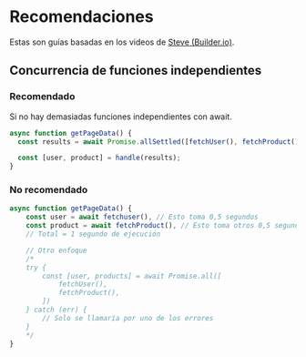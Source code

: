 # Recomendaciones

Estas son guías basadas en los videos de [Steve (Builder.io)](https://www.youtube.com/@Steve8708/videos).

## Concurrencia de funciones independientes

### Recomendado

Si no hay demasiadas funciones independientes con await.

```javascript
async function getPageData() {
  const results = await Promise.allSettled([fetchUser(), fetchProduct()]);

  const [user, product] = handle(results);
}
```

### No recomendado

```javascript
async function getPageData() {
	const user = await fetchuser(), // Esto toma 0,5 segundos
	const product = await fetchProduct(), // Esto toma otros 0,5 segundos
	// Total = 1 segundo de ejecución

	// Otro enfoque
	/*
	try {
		const [user, products] = await Promise.all([
			fetchUser(),
			fetchProduct(),
		])
	} catch (err) {
		// Solo se llamaría por uno de los errores
	}
	*/
}
```
